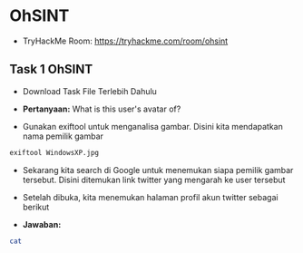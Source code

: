 # OhSINT
- TryHackMe Room: https://tryhackme.com/room/ohsint

## Task 1 OhSINT
- Download Task File Terlebih Dahulu


- **Pertanyaan:** What is this user's avatar of?
- Gunakan exiftool untuk menganalisa gambar. Disini kita mendapatkan nama pemilik gambar
```sh
exiftool WindowsXP.jpg
```

- Sekarang kita search di Google untuk menemukan siapa pemilik gambar tersebut. Disini ditemukan link twitter yang mengarah ke user tersebut

- Setelah dibuka, kita menemukan halaman profil akun twitter sebagai berikut

- **Jawaban:**
```sh
cat
```
